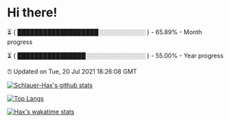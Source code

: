 # Hi there!

⏳ { ███████████████████░░░░░░░░░░░ } - 65.89% - Month progress

⏳ { ████████████████░░░░░░░░░░░░░░ } - 55.00% - Year progress

⏰ Updated on Tue, 20 Jul 2021 18:26:08 GMT


[![Schlauer-Hax's github stats](https://github-readme-stats.vercel.app/api?username=Schlauer-Hax&show_icons=true&theme=dark&count_private=true)](https://github.com/Schlauer-Hax)


[![Top Langs](https://github-readme-stats.vercel.app/api/top-langs/?username=Schlauer-Hax&layout=compact&theme=dark)](https://github.com/Schlauer-Hax?tab=repositories)


[![Hax's wakatime stats](https://github-readme-stats.vercel.app/api/wakatime?username=Hax&theme=dark)](https://wakatime.com/@Hax)

